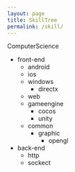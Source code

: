 ```yaml
---
layout: page
title: SkillTree
permalink: /skill/
---
```


ComputerScience  
- front-end  
  - android  
  - ios  
  - windows  
    - directx  
  - web  
  - gameengine  
      - cocos  
      - unity  
  - common  
    - graphic  
      - opengl  
- back-end  
  - http  
  - sockect  
